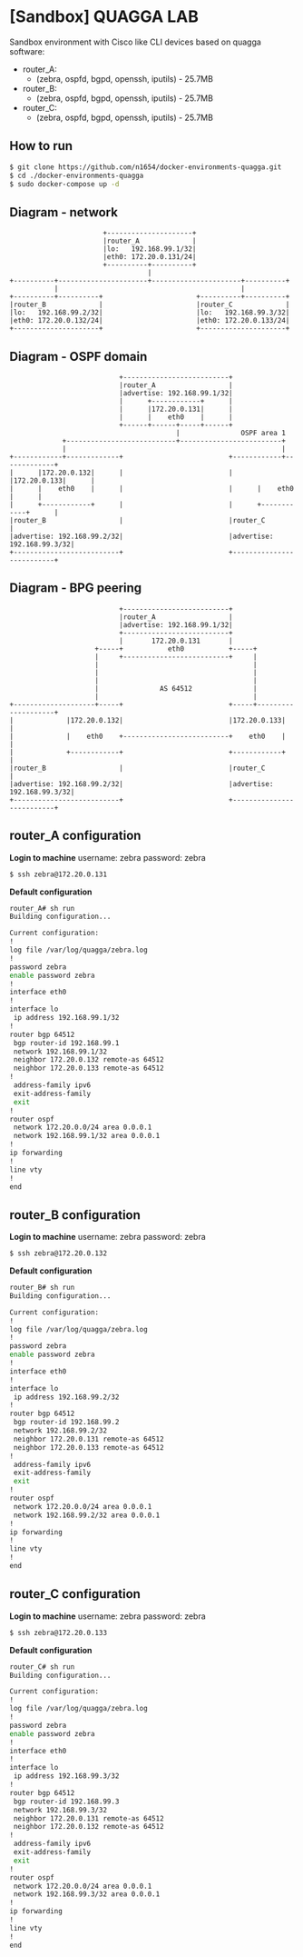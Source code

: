 # [Sandbox] QUAGGA LAB

Sandbox environment with Cisco like CLI devices based on quagga software:
  - router_A: 
    - (zebra, ospfd, bgpd, openssh, iputils) - 25.7MB
  - router_B:
    - (zebra, ospfd, bgpd, openssh, iputils) - 25.7MB
  - router_C:
    - (zebra, ospfd, bgpd, openssh, iputils) - 25.7MB


## How to run

```sh
$ git clone https://github.com/n1654/docker-environments-quagga.git
$ cd ./docker-environments-quagga
$ sudo docker-compose up -d
```

## Diagram - network

                           +---------------------+
                           |router_A             |
                           |lo:   192.168.99.1/32|
                           |eth0: 172.20.0.131/24|
                           +----------+----------+
                                      |
    +----------+----------------------+----------------------+----------+
               |                                             |
    +----------+----------+                       +----------+----------+
    |router_B             |                       |router_C             |
    |lo:   192.168.99.2/32|                       |lo:   192.168.99.3/32|
    |eth0: 172.20.0.132/24|                       |eth0: 172.20.0.133/24|
    +---------------------+                       +---------------------+
    
## Diagram - OSPF domain

                               +--------------------------+
                               |router_A                  |
                               |advertise: 192.168.99.1/32|
                               |      +------------+      |
                               |      |172.20.0.131|      |
                               |      |    eth0    |      |
                               +------+------+-----+------+
                                             |               OSPF area 1
                 +---------------------------+-------------------------+
                 |                                                     |
    +------------+-------------+                          +------------+-------------+
    |      |172.20.0.132|      |                          |      |172.20.0.133|      |
    |      |    eth0    |      |                          |      |    eth0    |      |
    |      +------------+      |                          |      +------------+      |
    |router_B                  |                          |router_C                  |
    |advertise: 192.168.99.2/32|                          |advertise: 192.168.99.3/32|
    +--------------------------+                          +--------------------------+
    
## Diagram - BPG peering
                               +--------------------------+
                               |router_A                  |
                               |advertise: 192.168.99.1/32|
                               +--------------------------+
                               |       172.20.0.131       |
                         +-----+           eth0           +-----+
                         |     +--------------------------+     |
                         |                                      |
                         |                                      |
                         |                                      |
                         |               AS 64512               |
                         |                                      |
    +--------------------+-----+                          +-----+--------------------+
    |             |172.20.0.132|                          |172.20.0.133|             |
    |             |    eth0    +--------------------------+    eth0    |             |
    |             +------------+                          +------------+             |
    |router_B                  |                          |router_C                  |
    |advertise: 192.168.99.2/32|                          |advertise: 192.168.99.3/32|
    +--------------------------+                          +--------------------------+

## router_A configuration

**Login to machine**
username: zebra
password: zebra
```sh
$ ssh zebra@172.20.0.131
```

**Default configuration**
```bash
router_A# sh run
Building configuration...

Current configuration:
!
log file /var/log/quagga/zebra.log
!
password zebra
enable password zebra
!
interface eth0
!
interface lo
 ip address 192.168.99.1/32
!
router bgp 64512
 bgp router-id 192.168.99.1
 network 192.168.99.1/32
 neighbor 172.20.0.132 remote-as 64512
 neighbor 172.20.0.133 remote-as 64512
!
 address-family ipv6
 exit-address-family
 exit
!
router ospf
 network 172.20.0.0/24 area 0.0.0.1
 network 192.168.99.1/32 area 0.0.0.1
!
ip forwarding
!
line vty
!
end
```

## router_B configuration

**Login to machine**
username: zebra
password: zebra
```sh
$ ssh zebra@172.20.0.132
```

**Default configuration**
```bash
router_B# sh run
Building configuration...

Current configuration:
!
log file /var/log/quagga/zebra.log
!
password zebra
enable password zebra
!
interface eth0
!
interface lo
 ip address 192.168.99.2/32
!
router bgp 64512
 bgp router-id 192.168.99.2
 network 192.168.99.2/32
 neighbor 172.20.0.131 remote-as 64512
 neighbor 172.20.0.133 remote-as 64512
!
 address-family ipv6
 exit-address-family
 exit
!
router ospf
 network 172.20.0.0/24 area 0.0.0.1
 network 192.168.99.2/32 area 0.0.0.1
!
ip forwarding
!
line vty
!
end
```

## router_C configuration

**Login to machine**
username: zebra
password: zebra
```sh
$ ssh zebra@172.20.0.133
```

**Default configuration**
```bash
router_C# sh run
Building configuration...

Current configuration:
!
log file /var/log/quagga/zebra.log
!
password zebra
enable password zebra
!
interface eth0
!
interface lo
 ip address 192.168.99.3/32
!
router bgp 64512
 bgp router-id 192.168.99.3
 network 192.168.99.3/32
 neighbor 172.20.0.131 remote-as 64512
 neighbor 172.20.0.132 remote-as 64512
!
 address-family ipv6
 exit-address-family
 exit
!
router ospf
 network 172.20.0.0/24 area 0.0.0.1
 network 192.168.99.3/32 area 0.0.0.1
!
ip forwarding
!
line vty
!
end
```

